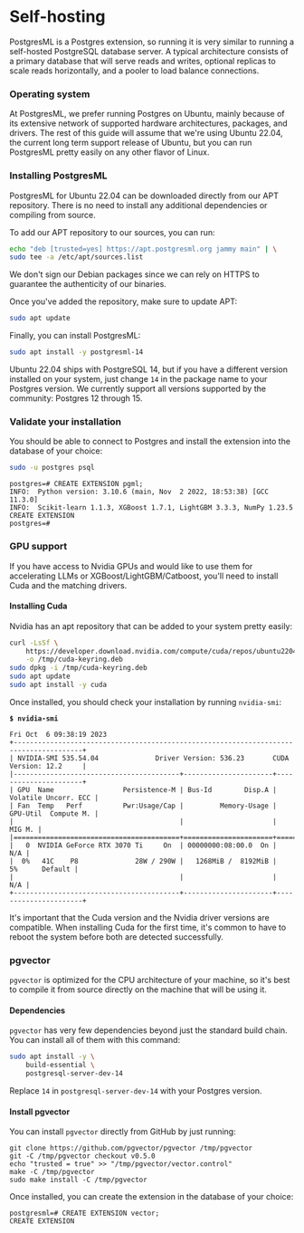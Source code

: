 # Self-hosting

PostgresML is a Postgres extension, so running it is very similar to running a self-hosted PostgreSQL database server. A typical architecture consists of a primary database that will serve reads and writes, optional replicas to scale reads horizontally, and a pooler to load balance connections.

### Operating system

At PostgresML, we prefer running Postgres on Ubuntu, mainly because of its extensive network of supported hardware architectures, packages, and drivers. The rest of this guide will assume that we're using Ubuntu 22.04, the current long term support release of Ubuntu, but you can run PostgresML pretty easily on any other flavor of Linux.

### Installing PostgresML

PostgresML for Ubuntu 22.04 can be downloaded directly from our APT repository. There is no need to install any additional dependencies or compiling from source.

To add our APT repository to our sources, you can run:

```bash
echo "deb [trusted=yes] https://apt.postgresml.org jammy main" | \
sudo tee -a /etc/apt/sources.list
```

We don't sign our Debian packages since we can rely on HTTPS to guarantee the authenticity of our binaries.

Once you've added the repository, make sure to update APT:

```bash
sudo apt update
```

Finally, you can install PostgresML:

```bash
sudo apt install -y postgresml-14
```

Ubuntu 22.04 ships with PostgreSQL 14, but if you have a different version installed on your system, just change `14` in the package name to your Postgres version. We currently support all  versions supported by the community: Postgres 12 through 15.

### Validate your installation

You should be able to connect to Postgres and install the extension into the database of your choice:

```bash
sudo -u postgres psql
```

```
postgres=# CREATE EXTENSION pgml;
INFO:  Python version: 3.10.6 (main, Nov  2 2022, 18:53:38) [GCC 11.3.0]
INFO:  Scikit-learn 1.1.3, XGBoost 1.7.1, LightGBM 3.3.3, NumPy 1.23.5
CREATE EXTENSION
postgres=#
```

### GPU support

If you have access to Nvidia GPUs and would like to use them for accelerating LLMs or XGBoost/LightGBM/Catboost, you'll need to install Cuda and the matching drivers.

#### Installing Cuda

Nvidia has an apt repository that can be added to your system pretty easily:

```bash
curl -LsSf \
    https://developer.download.nvidia.com/compute/cuda/repos/ubuntu2204/x86_64/cuda-keyring_1.0-1_all.deb \
    -o /tmp/cuda-keyring.deb
sudo dpkg -i /tmp/cuda-keyring.deb
sudo apt update
sudo apt install -y cuda
```

Once installed, you should check your installation by running `nvidia-smi`:

<pre><code><strong>$ nvidia-smi
</strong>
Fri Oct  6 09:38:19 2023
+---------------------------------------------------------------------------------------+
| NVIDIA-SMI 535.54.04              Driver Version: 536.23       CUDA Version: 12.2     |
|-----------------------------------------+----------------------+----------------------+
| GPU  Name                 Persistence-M | Bus-Id        Disp.A | Volatile Uncorr. ECC |
| Fan  Temp   Perf          Pwr:Usage/Cap |         Memory-Usage | GPU-Util  Compute M. |
|                                         |                      |               MIG M. |
|=========================================+======================+======================|
|   0  NVIDIA GeForce RTX 3070 Ti     On  | 00000000:08:00.0  On |                  N/A |
|  0%   41C    P8              28W / 290W |   1268MiB /  8192MiB |      5%      Default |
|                                         |                      |                  N/A |
+-----------------------------------------+----------------------+----------------------+
</code></pre>

It's important that the Cuda version and the Nvidia driver versions are compatible. When installing Cuda for the first time, it's common to have to reboot the system before both are detected successfully.

### pgvector

`pgvector` is optimized for the CPU architecture of your machine, so it's best to compile it from source directly on the machine that will be using it.

#### Dependencies

`pgvector` has very few dependencies beyond just the standard build chain. You can install all of them with this command:

```bash
sudo apt install -y \
    build-essential \
    postgresql-server-dev-14
```

Replace `14` in `postgresql-server-dev-14` with your Postgres version.

#### Install pgvector

You can install `pgvector` directly from GitHub by just running:

```
git clone https://github.com/pgvector/pgvector /tmp/pgvector
git -C /tmp/pgvector checkout v0.5.0
echo "trusted = true" >> "/tmp/pgvector/vector.control"
make -C /tmp/pgvector
sudo make install -C /tmp/pgvector
```

Once installed, you can create the extension in the database of your choice:

```
postgresml=# CREATE EXTENSION vector;
CREATE EXTENSION
```

